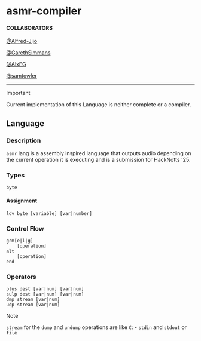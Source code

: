 # asmr-compiler

#### COLLABORATORS
[@Alfred-Jijo](https://github.com/Alfred-Jijo)

[@GarethSimmans](https://github.com/GarethSimmans)

[@AlxFG](https://github.com/AlxFG)

[@samtowler](https://github.com/samtowler)

---
> [!IMPORTANT]  
> Current implementation of this Language is neither complete or a compiler.
 
## Language

### Description
`asmr` lang is a assembly inspired language that outputs audio depending on the current operation it is executing
and is a submission for HackNotts '25. 

### Types
```asmr
byte
```
#### Assignment
```asmr
ldv byte [variable] [var|number]
```
### Control Flow
```asmr
gcm[e|l|g]
    [operation]
alt
    [operation]
end
```
### Operators
```asmr
plus dest [var|num] [var|num]
sulp dest [var|num] [var|num]
dmp stream [var|num]
udp stream [var|num]
```
> [!NOTE]  
> `stream` for the `dump` and `undump` operations are like `C`:
>     - `stdin` and `stdout` or `file` 
